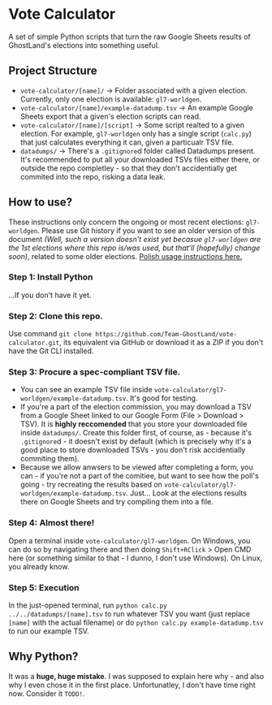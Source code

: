 # Vote Calculator
A set of simple Python scripts that turn the raw Google Sheets results of GhostLand's elections into something useful.
## Project Structure
* `vote-calculator/[name]/` -> Folder associated with a given election. Currently, only one election is available: `gl7-worldgen`.
* `vote-calculator/[name]/example-datadump.tsv` -> An example Google Sheets export that a given's election scripts can read.
* `vote-calculator/[name]/[script]` -> Some script realted to a given election. For example, `gl7-worldgen` only has a single script (`calc.py`) that just calculates everything it can, given a particualr TSV file.
* `datadumps/` -> There's a `.gitignore`d folder called Datadumps present. It's recommended to put all your downloaded TSVs files either there, or outside the repo completley - so that they don't accidentially get commited into the repo, risking a data leak.
## How to use?
These instructions only concern the ongoing or most recent elections: `gl7-worldgen`. Please use Git history if you want to see an older version of this document *(Well, such a version doesn't exist yet becasue `gl7-worldgen` are the 1st elections where this repo is/was used, but that'll (hopefully) change soon)*, related to some older elections. [Polish usage instructions here.](https://github.com/Team-GhostLand/vote-calculator/blob/master/INSTRUKCJE.md)
### Step 1: Install Python
...If you don't have it yet.
### Step 2: Clone this repo.
Use command `git clone https://github.com/Team-GhostLand/vote-calculator.git`, its equivalent via GitHub or download it as a ZIP if you don't have the Git CLI installed.
### Step 3: Procure a spec-compliant TSV file.
* You can see an example TSV file inside `vote-calculator/gl7-worldgen/example-datadump.tsv`. It's good for testing.
* If you're a part of the election commission, you may download a TSV from a Google Sheet linked to our Google Form (File > Download > TSV). It is **highly reccomended** that you store your downloaded file inside `datadumps/`. Create this folder first, of course, as - because it's `.gitignore`d - it doesn't exist by default (which is precisely why it's a good place to store downloaded TSVs - you don't risk accidentially commiting them).
* Because we allow anwsers to be viewed after completing a form, you can - if you're not a part of the comitiee, but want to see how the poll's going - try recreating the results based on `vote-calculator/gl7-worldgen/example-datadump.tsv`. Just... Look at the elections results there on Google Sheets and try compiling them into a file. 
### Step 4: Almost there!
Open a terminal inside `vote-calculator/gl7-worldgen`. On Windows, you can do so by navigating there and then doing `Shift+RClick` > Open CMD here (or something similar to that - I dunno, I don't use Windows). On Linux, you already know.
### Step 5: Execution
In the just-opened terminal, run `python calc.py ../../datadumps/[name].tsv` to run whatever TSV you want (just replace `[name]` with the actual filename) or do `python calc.py example-datadump.tsv` to run our example TSV.
## Why Python?
It was a **huge, huge mistake**. I was supposed to explain here why - and also why I even chose it in the first place. Unfortunatley, I don't have time right now. Consider it `TODO!`.
